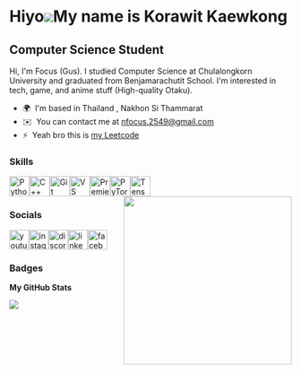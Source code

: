 Hiyo![](https://user-images.githubusercontent.com/18350557/176309783-0785949b-9127-417c-8b55-ab5a4333674e.gif)My name is Korawit Kaewkong
========================================================================================================================================

Computer Science Student
------------------------

Hi, I'm Focus (Gus). I studied Computer Science at Chulalongkorn University and graduated from Benjamarachutit School. I'm interested in tech, game, and anime stuff (High-quality Otaku).

* 🌍  I'm based in Thailand , Nakhon Si Thammarat
* ✉️  You can contact me at [nfocus.2549@gmail.com](mailto:nfocus.2549@gmail.com)
* ⚡  Yeah bro this is <a href="https://leetcode.com/u/Gusgoodman/" target="_blank">my Leetcode</a>

### Skills


<p align="left">
<a href="https://www.python.org/" target="_blank" rel="noreferrer"><img src="https://raw.githubusercontent.com/danielcranney/readme-generator/main/public/icons/skills/python-colored.svg" width="36" height="36" alt="Python" /></a><a href="https://docs.microsoft.com/en-us/cpp/?view=msvc-170" target="_blank" rel="noreferrer"><img src="https://raw.githubusercontent.com/danielcranney/readme-generator/main/public/icons/skills/cplusplus-colored.svg" width="36" height="36" alt="C++" /></a><a href="https://git-scm.com/" target="_blank" rel="noreferrer"><img src="https://raw.githubusercontent.com/danielcranney/readme-generator/main/public/icons/skills/git-colored.svg" width="36" height="36" alt="Git" /></a><a href="https://code.visualstudio.com/" target="_blank" rel="noreferrer"><img src="https://raw.githubusercontent.com/danielcranney/readme-generator/main/public/icons/skills/visualstudiocode.svg" width="36" height="36" alt="VS Code" /></a><a href="https://www.adobe.com/uk/products/premiere.html" target="_blank" rel="noreferrer"><img src="https://raw.githubusercontent.com/danielcranney/readme-generator/main/public/icons/skills/premierepro-colored.svg" width="36" height="36" alt="Premiere Pro" /></a><a href="https://pytorch.org/" target="_blank" rel="noreferrer"><img src="https://raw.githubusercontent.com/danielcranney/readme-generator/main/public/icons/skills/pytorch-colored.svg" width="36" height="36" alt="PyTorch" /></a><a href="https://www.tensorflow.org/" target="_blank" rel="noreferrer"><img src="https://raw.githubusercontent.com/danielcranney/readme-generator/main/public/icons/skills/tensorflow-colored.svg" width="36" height="36" alt="TensorFlow" /></a><img align="right" height="300" src="https://img1.picmix.com/output/stamp/normal/6/9/7/8/2588796_cb6f0.gif" />

</p>


### Socials

<div align="left">
<a href="https://www.youtube.com/@lingoodman" target="_blank"><img src="https://img.shields.io/static/v1?message=Youtube&logo=youtube&label=&color=FF0000&logoColor=white&labelColor=&style=for-the-badge" height="35" alt="youtube logo"  /></a><a href="https://www.instagram.com/gusgoodsman/#" target="_blank"><img src="https://img.shields.io/static/v1?message=Instagram&logo=instagram&label=&color=E4405F&logoColor=white&labelColor=&style=for-the-badge" height="35" alt="instagram logo"  /></a><a href="https://discord.com/users/gusgoodmansamadayo" target="_blank"><img src="https://img.shields.io/static/v1?message=Discord&logo=discord&label=&color=7289DA&logoColor=white&labelColor=&style=for-the-badge" height="35" alt="discord logo"  /></a><a href="https://www.linkedin.com/in/korawit-kaewkong-b5a880308/" target="_blank"><img src="https://img.shields.io/static/v1?message=LinkedIn&logo=linkedin&label=&color=0077B5&logoColor=white&labelColor=&style=for-the-badge" height="35" alt="linkedin logo"  /></a><a href="https://www.facebook.com/focus.focus.1466/" target="_blank"><img src="https://img.shields.io/static/v1?message=Facebook&logo=facebook&label=&color=1877F2&logoColor=white&labelColor=&style=for-the-badge" height="35" alt="facebook logo"  /></a></div>

### Badges

<b>My GitHub Stats</b>

<a href="http://www.github.com/Tazeon"><img src="https://github-readme-streak-stats.herokuapp.com/?user=Tazeon&stroke=ffffff&background=000000&ring=0891b2&fire=0891b2&currStreakNum=ffffff&currStreakLabel=0891b2&sideNums=ffffff&sideLabels=ffffff&dates=ffffff&hide_border=true" /></a>



